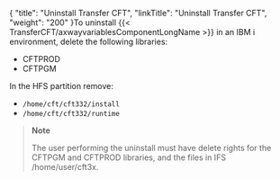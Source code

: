 {
    "title": "Uninstall Transfer CFT",
    "linkTitle": "Uninstall Transfer CFT",
    "weight": "200"
}To uninstall {{< TransferCFT/axwayvariablesComponentLongName  >}} in an IBM i environment, delete the following libraries:

- CFTPROD
- CFTPGM

In the HFS partition remove:

- `/home/cft/cft332/install `
- `/home/cft/cft332/runtime `

> **Note**
>
> The user performing the uninstall must have delete rights for the CFTPGM and CFTPROD libraries, and the files in IFS /home/user/cft3x.
